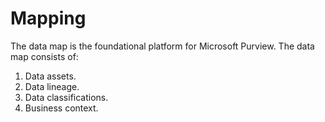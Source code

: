 # Mapping

The data map is the foundational platform for Microsoft Purview. The data map consists of:

1. Data assets.
2. Data lineage.
3. Data classifications.
4. Business context.

